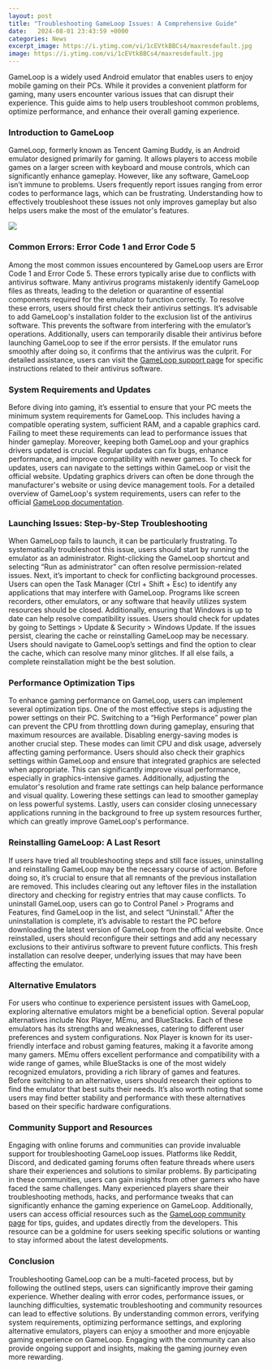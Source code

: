 ```yaml
---
layout: post
title: "Troubleshooting GameLoop Issues: A Comprehensive Guide"
date:   2024-08-01 23:43:59 +0000
categories: News
excerpt_image: https://i.ytimg.com/vi/1cEVtkBBCs4/maxresdefault.jpg
image: https://i.ytimg.com/vi/1cEVtkBBCs4/maxresdefault.jpg
---
```


GameLoop is a widely used Android emulator that enables users to enjoy mobile gaming on their PCs. While it provides a convenient platform for gaming, many users encounter various issues that can disrupt their experience. This guide aims to help users troubleshoot common problems, optimize performance, and enhance their overall gaming experience.
### Introduction to GameLoop
GameLoop, formerly known as Tencent Gaming Buddy, is an Android emulator designed primarily for gaming. It allows players to access mobile games on a larger screen with keyboard and mouse controls, which can significantly enhance gameplay. However, like any software, GameLoop isn’t immune to problems. Users frequently report issues ranging from error codes to performance lags, which can be frustrating. Understanding how to effectively troubleshoot these issues not only improves gameplay but also helps users make the most of the emulator's features.

![](https://i.ytimg.com/vi/1cEVtkBBCs4/maxresdefault.jpg)
### Common Errors: Error Code 1 and Error Code 5
Among the most common issues encountered by GameLoop users are Error Code 1 and Error Code 5. These errors typically arise due to conflicts with antivirus software. Many antivirus programs mistakenly identify GameLoop files as threats, leading to the deletion or quarantine of essential components required for the emulator to function correctly. 
To resolve these errors, users should first check their antivirus settings. It’s advisable to add GameLoop's installation folder to the exclusion list of the antivirus software. This prevents the software from interfering with the emulator’s operations. Additionally, users can temporarily disable their antivirus before launching GameLoop to see if the error persists. If the emulator runs smoothly after doing so, it confirms that the antivirus was the culprit. 
For detailed assistance, users can visit the [GameLoop support page](https://www.gameloop.com/support) for specific instructions related to their antivirus software.
### System Requirements and Updates
Before diving into gaming, it’s essential to ensure that your PC meets the minimum system requirements for GameLoop. This includes having a compatible operating system, sufficient RAM, and a capable graphics card. Failing to meet these requirements can lead to performance issues that hinder gameplay.
Moreover, keeping both GameLoop and your graphics drivers updated is crucial. Regular updates can fix bugs, enhance performance, and improve compatibility with newer games. To check for updates, users can navigate to the settings within GameLoop or visit the official website. Updating graphics drivers can often be done through the manufacturer's website or using device management tools.
For a detailed overview of GameLoop's system requirements, users can refer to the official [GameLoop documentation](https://www.gameloop.com/docs).
### Launching Issues: Step-by-Step Troubleshooting
When GameLoop fails to launch, it can be particularly frustrating. To systematically troubleshoot this issue, users should start by running the emulator as an administrator. Right-clicking the GameLoop shortcut and selecting “Run as administrator” can often resolve permission-related issues.
Next, it’s important to check for conflicting background processes. Users can open the Task Manager (Ctrl + Shift + Esc) to identify any applications that may interfere with GameLoop. Programs like screen recorders, other emulators, or any software that heavily utilizes system resources should be closed.
Additionally, ensuring that Windows is up to date can help resolve compatibility issues. Users should check for updates by going to Settings > Update & Security > Windows Update.
If the issues persist, clearing the cache or reinstalling GameLoop may be necessary. Users should navigate to GameLoop’s settings and find the option to clear the cache, which can resolve many minor glitches. If all else fails, a complete reinstallation might be the best solution.
### Performance Optimization Tips
To enhance gaming performance on GameLoop, users can implement several optimization tips. One of the most effective steps is adjusting the power settings on their PC. Switching to a “High Performance” power plan can prevent the CPU from throttling down during gameplay, ensuring that maximum resources are available.
Disabling energy-saving modes is another crucial step. These modes can limit CPU and disk usage, adversely affecting gaming performance. Users should also check their graphics settings within GameLoop and ensure that integrated graphics are selected when appropriate. This can significantly improve visual performance, especially in graphics-intensive games.
Additionally, adjusting the emulator's resolution and frame rate settings can help balance performance and visual quality. Lowering these settings can lead to smoother gameplay on less powerful systems.
Lastly, users can consider closing unnecessary applications running in the background to free up system resources further, which can greatly improve GameLoop's performance.
### Reinstalling GameLoop: A Last Resort
If users have tried all troubleshooting steps and still face issues, uninstalling and reinstalling GameLoop may be the necessary course of action. Before doing so, it’s crucial to ensure that all remnants of the previous installation are removed. This includes clearing out any leftover files in the installation directory and checking for registry entries that may cause conflicts.
To uninstall GameLoop, users can go to Control Panel > Programs and Features, find GameLoop in the list, and select “Uninstall.” After the uninstallation is complete, it’s advisable to restart the PC before downloading the latest version of GameLoop from the official website.
Once reinstalled, users should reconfigure their settings and add any necessary exclusions to their antivirus software to prevent future conflicts. This fresh installation can resolve deeper, underlying issues that may have been affecting the emulator.
### Alternative Emulators
For users who continue to experience persistent issues with GameLoop, exploring alternative emulators might be a beneficial option. Several popular alternatives include Nox Player, MEmu, and BlueStacks. Each of these emulators has its strengths and weaknesses, catering to different user preferences and system configurations.
Nox Player is known for its user-friendly interface and robust gaming features, making it a favorite among many gamers. MEmu offers excellent performance and compatibility with a wide range of games, while BlueStacks is one of the most widely recognized emulators, providing a rich library of games and features.
Before switching to an alternative, users should research their options to find the emulator that best suits their needs. It’s also worth noting that some users may find better stability and performance with these alternatives based on their specific hardware configurations.
### Community Support and Resources
Engaging with online forums and communities can provide invaluable support for troubleshooting GameLoop issues. Platforms like Reddit, Discord, and dedicated gaming forums often feature threads where users share their experiences and solutions to similar problems.
By participating in these communities, users can gain insights from other gamers who have faced the same challenges. Many experienced players share their troubleshooting methods, hacks, and performance tweaks that can significantly enhance the gaming experience on GameLoop.
Additionally, users can access official resources such as the [GameLoop community page](https://www.gameloop.com/community) for tips, guides, and updates directly from the developers. This resource can be a goldmine for users seeking specific solutions or wanting to stay informed about the latest developments.
### Conclusion
Troubleshooting GameLoop can be a multi-faceted process, but by following the outlined steps, users can significantly improve their gaming experience. Whether dealing with error codes, performance issues, or launching difficulties, systematic troubleshooting and community resources can lead to effective solutions. 
By understanding common errors, verifying system requirements, optimizing performance settings, and exploring alternative emulators, players can enjoy a smoother and more enjoyable gaming experience on GameLoop. Engaging with the community can also provide ongoing support and insights, making the gaming journey even more rewarding.